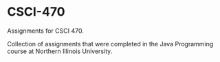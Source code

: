 # CSCI-470
Assignments for CSCI 470.

Collection of assignments that were completed in the Java Programming course at Northern Illinois University.
